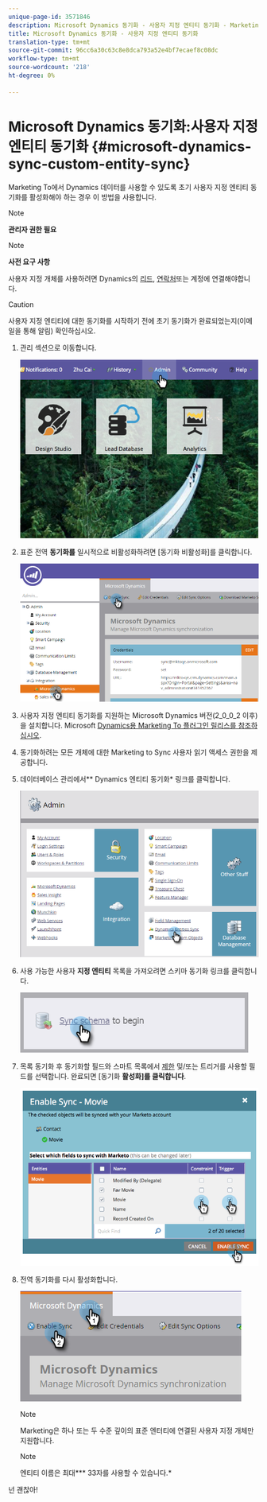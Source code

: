 ```yaml
---
unique-page-id: 3571846
description: Microsoft Dynamics 동기화 - 사용자 지정 엔티티 동기화 - Marketing To Docs - 제품 설명서
title: Microsoft Dynamics 동기화 - 사용자 지정 엔티티 동기화
translation-type: tm+mt
source-git-commit: 96cc6a30c63c8e8dca793a52e4bf7ecaef8c08dc
workflow-type: tm+mt
source-wordcount: '218'
ht-degree: 0%

---
```



# Microsoft Dynamics 동기화:사용자 지정 엔티티 동기화 {#microsoft-dynamics-sync-custom-entity-sync}

Marketing To에서 Dynamics 데이터를 사용할 수 있도록 초기 사용자 지정 엔티티 동기화를 활성화해야 하는 경우 이 방법을 사용합니다.

>[!NOTE]
>
>**관리자 권한 필요**

>[!NOTE]
>
>**사전 요구 사항**
>
>사용자 지정 개체를 사용하려면 Dynamics의 [리드](microsoft-dynamics-sync-lead-sync.md), [연락처](microsoft-dynamics-sync-contact-sync.md)또는 [](microsoft-dynamics-sync-account-sync.md)계정에 연결해야합니다.

>[!CAUTION]
>
>사용자 지정 엔티티에 대한 동기화를 시작하기 전에 초기 동기화가 완료되었는지(이메일을 통해 알림) 확인하십시오.

1. 관리 섹션으로 이동합니다.

   ![](assets/image2014-10-20-14-3a32-3a16.png)

1. 표준 전역 **동기화를** 일시적으로 비활성화하려면 [동기화 비활성화]를 클릭합니다.

   ![](assets/image2015-11-10-9-3a0-3a6.png)

1. 사용자 지정 엔티티 동기화를 지원하는 Microsoft Dynamics 버전(2_0_0_2 이후)을 설치합니다. Microsoft [Dynamics용 Marketing To 플러그인 릴리스를 참조하십시오](../../../../product-docs/crm-sync/microsoft-dynamics-sync/marketo-plugin-releases-for-microsoft-dynamics.md).
1. 동기화하려는 모든 개체에 대한 Marketing to Sync 사용자 읽기 액세스 권한을 제공합니다.
1. 데이터베이스 관리에서** Dynamics 엔티티 동기화* 링크를 클릭합니다.

   ![](assets/image2015-11-10-9-3a6-3a55.png)

1. 사용 가능한 사용자 **지정 엔티티** 목록을 가져오려면 스키마 동기화 링크를 클릭합니다.

   ![](assets/image2015-11-10-9-3a41-3a37.png)

1. 목록 동기화 후 동기화할 필드와 스마트 목록에서 [제한](../../../../product-docs/core-marketo-concepts/smart-lists-and-static-lists/using-smart-lists/add-a-constraint-to-a-smart-list-filter.md) 및/또는 트리거를 사용할 필드를 선택합니다. 완료되면 [동기화 **활성화]를 클릭합니다**.

   ![](assets/image2014-10-20-14-3a32-3a55.png)

1. 전역 동기화를 다시 활성화합니다.

   ![](assets/image2015-11-10-9-3a48-3a35.png)

   >[!NOTE]
   >
   >Marketing은 하나 또는 두 수준 깊이의 표준 엔터티에 연결된 사용자 지정 개체만 지원합니다.

   >[!NOTE]
   >
   >엔티티 이름은 최대*** 33자를 사용할 수 있습니다.*

넌 괜찮아!